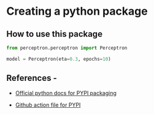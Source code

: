# Creating a python package

## How to use this package

```python
from perceptron.perceptron import Perceptron

model = Perceptron(eta=0.3, epochs=10)
```

## References - 

* [Official python docs for PYPI packaging](https://packaging.python.org/en/latest/tutorials/packaging-projects/)

* [Github action file for PYPI](https://docs.github.com/en/actions/automating-builds-and-tests/building-and-testing-python#publishing-to-package-registries)